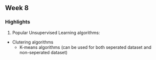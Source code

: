 ## Week 8

### Highlights
1. Popular Unsupervised Learning algorithms:
- Clutering algorithms
  - K-means algorithms (can be used for both seperated dataset and non-seperated dataset)
